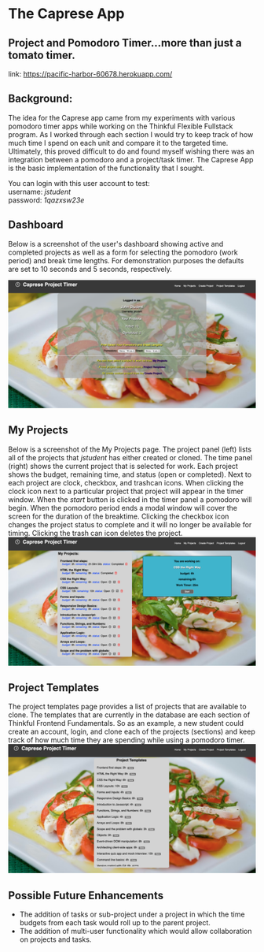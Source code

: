 The Caprese App
====================================
Project and Pomodoro Timer...more than just a tomato timer.
------------------------------------
link: https://pacific-harbor-60678.herokuapp.com/

Background:
-----------
The idea for the Caprese app came from my experiments with various pomodoro timer apps while working on the Thinkful 
Flexible Fullstack program.  As I worked through each section I would try to keep track of how much time I spend on 
each unit and compare it to the targeted time.  Ultimately, this proved difficult to do and found myself wishing there 
was an integration between a pomodoro and a project/task timer. The Caprese App is the basic implementation of the 
functionality that I sought.

You can login with this user account to test:<br/> 
username: <em>jstudent</em><br/>
password: <em>1qazxsw23e</em>

Dashboard
---------
Below is a screenshot of the user's dashboard showing active and completed projects as well as a form for selecting
the pomodoro (work period) and break time lengths. For demonstration purposes the defaults are set to 10 seconds and 
5 seconds, respectively.

![screenshot of the dashboard](Caprese-dashboard.png)

My Projects
------------
Below is a screenshot of the My Projects page.  The project panel (left) lists all of the projects that <em>jstudent</em> has either created 
or cloned. The time panel (right) shows the current project that is selected for work.  Each project shows the budget, remaining time, and status (open or completed).  Next to each project are clock, checkbox, and trashcan icons.  When clicking the clock icon next to a particular
project that project will appear in the timer window.  When the <em>start</em> button is clicked in the timer panel a pomodoro will begin. 
When the pomodoro period ends a modal window will cover the screen for the duration of the breaktime.  Clicking the checkbox icon changes the project status to complete and it will no longer be available for timing.  Clicking the trash can icon deletes the project.
![screenshot of the dashboard](Caprese-my-projects.png)

Project Templates
------------------
The project templates page provides a list of projects that are available to clone.  The templates that are currently in the database are each 
section of Thinkful Frontend Fundamentals. So as an example, a new student could create an account, login, and clone each of the projects (sections) and keep track of how much time they are spending while using a pomodoro timer.
![screenshot of the dashboard](Caprese-project-templates.png)

Possible Future Enhancements
----------------------------
- The addition of tasks or sub-project under a project in which the time budgets from each task would roll up to the parent project. 
- The addition of multi-user functionality which would allow collaboration on projects and tasks.